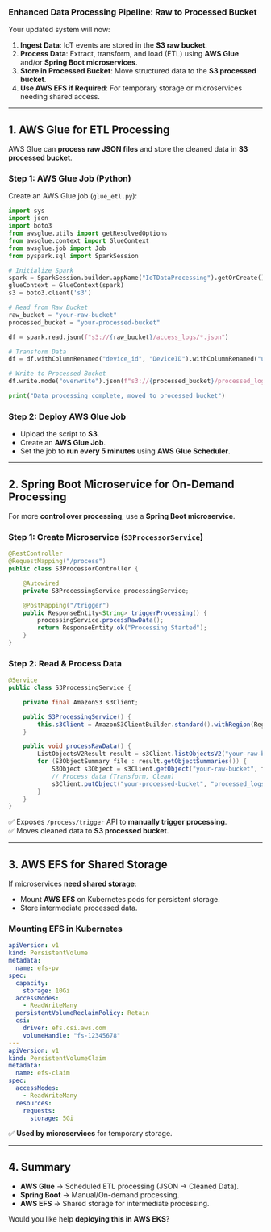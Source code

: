 ### **Enhanced Data Processing Pipeline: Raw to Processed Bucket**

Your updated system will now:
1. **Ingest Data**: IoT events are stored in the **S3 raw bucket**.
2. **Process Data**: Extract, transform, and load (ETL) using **AWS Glue** and/or **Spring Boot microservices**.
3. **Store in Processed Bucket**: Move structured data to the **S3 processed bucket**.
4. **Use AWS EFS if Required**: For temporary storage or microservices needing shared access.

---

## **1. AWS Glue for ETL Processing**
AWS Glue can **process raw JSON files** and store the cleaned data in **S3 processed bucket**.

### **Step 1: AWS Glue Job (Python)**
Create an AWS Glue job (`glue_etl.py`):
```python
import sys
import json
import boto3
from awsglue.utils import getResolvedOptions
from awsglue.context import GlueContext
from awsglue.job import Job
from pyspark.sql import SparkSession

# Initialize Spark
spark = SparkSession.builder.appName("IoTDataProcessing").getOrCreate()
glueContext = GlueContext(spark)
s3 = boto3.client('s3')

# Read from Raw Bucket
raw_bucket = "your-raw-bucket"
processed_bucket = "your-processed-bucket"

df = spark.read.json(f"s3://{raw_bucket}/access_logs/*.json")

# Transform Data
df = df.withColumnRenamed("device_id", "DeviceID").withColumnRenamed("user_id", "UserID")

# Write to Processed Bucket
df.write.mode("overwrite").json(f"s3://{processed_bucket}/processed_logs/")

print("Data processing complete, moved to processed bucket")
```

### **Step 2: Deploy AWS Glue Job**
- Upload the script to **S3**.
- Create an **AWS Glue Job**.
- Set the job to **run every 5 minutes** using **AWS Glue Scheduler**.

---

## **2. Spring Boot Microservice for On-Demand Processing**
For more **control over processing**, use a **Spring Boot microservice**.

### **Step 1: Create Microservice (`S3ProcessorService`)**
```java
@RestController
@RequestMapping("/process")
public class S3ProcessorController {

    @Autowired
    private S3ProcessingService processingService;

    @PostMapping("/trigger")
    public ResponseEntity<String> triggerProcessing() {
        processingService.processRawData();
        return ResponseEntity.ok("Processing Started");
    }
}
```

### **Step 2: Read & Process Data**
```java
@Service
public class S3ProcessingService {

    private final AmazonS3 s3Client;

    public S3ProcessingService() {
        this.s3Client = AmazonS3ClientBuilder.standard().withRegion(Regions.US_EAST_1).build();
    }

    public void processRawData() {
        ListObjectsV2Result result = s3Client.listObjectsV2("your-raw-bucket", "access_logs/");
        for (S3ObjectSummary file : result.getObjectSummaries()) {
            S3Object s3Object = s3Client.getObject("your-raw-bucket", file.getKey());
            // Process data (Transform, Clean)
            s3Client.putObject("your-processed-bucket", "processed_logs/" + file.getKey(), transformedData);
        }
    }
}
```
✅ Exposes `/process/trigger` API to **manually trigger processing**.  
✅ Moves cleaned data to **S3 processed bucket**.

---

## **3. AWS EFS for Shared Storage**
If microservices **need shared storage**:
- Mount **AWS EFS** on Kubernetes pods for persistent storage.
- Store intermediate processed data.

### **Mounting EFS in Kubernetes**
```yaml
apiVersion: v1
kind: PersistentVolume
metadata:
  name: efs-pv
spec:
  capacity:
    storage: 10Gi
  accessModes:
    - ReadWriteMany
  persistentVolumeReclaimPolicy: Retain
  csi:
    driver: efs.csi.aws.com
    volumeHandle: "fs-12345678"
---
apiVersion: v1
kind: PersistentVolumeClaim
metadata:
  name: efs-claim
spec:
  accessModes:
    - ReadWriteMany
  resources:
    requests:
      storage: 5Gi
```
✅ **Used by microservices** for temporary storage.

---

## **4. Summary**
- **AWS Glue** → Scheduled ETL processing (JSON → Cleaned Data).
- **Spring Boot** → Manual/On-demand processing.
- **AWS EFS** → Shared storage for intermediate processing.

Would you like help **deploying this in AWS EKS**?